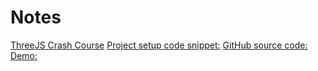 # Notes

[ThreeJS Crash Course](https://www.youtube.com/watch?v=YK1Sw_hnm58)
[Project setup code snippet:](https://chriscourses.com/courses/threejs-game/videos/project-setup)
[GitHub source code:](https://github.com/chriscourses/threejs-game)
[Demo:](https://chriscourses.github.io/threejs-game/)
